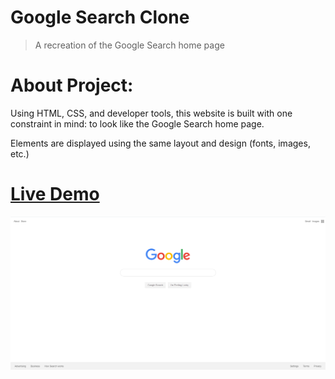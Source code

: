 # Google Search Clone

> A recreation of the Google Search home page

# About Project:

Using HTML, CSS, and developer tools, this website is built with one constraint in mind: to look like the Google Search home page.

Elements are displayed using the same layout and design (fonts, images, etc.)

# [Live Demo](https://josephtrandev.github.io/google-homepage/)

[![Demo Preview](preview.png)](https://josephtrandev.github.io/google-homepage/)

